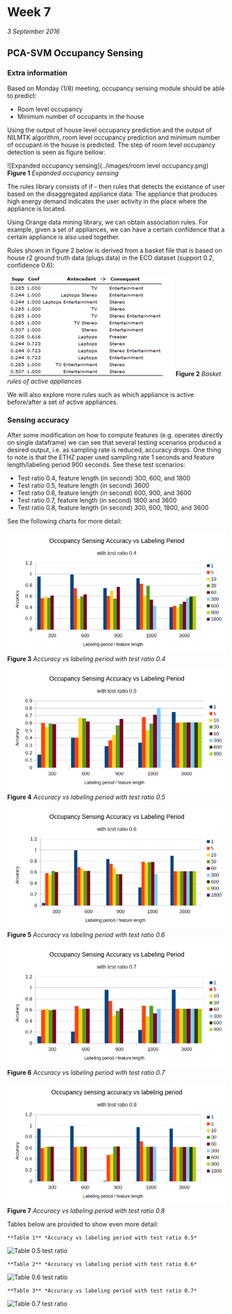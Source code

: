 # Week 7
*3 September 2016*

## PCA-SVM Occupancy Sensing
### Extra information
Based on Monday (1/8) meeting, occupancy sensing module should be able to predict:
* Room level occupancy
* Minimum number of occupants in the house

Using the output of house level occupancy prediction and the output of NILMTK algorithm, room level occupancy prediction and minimum number of occupant in the house is predicted. The step of room level occupancy detection is seen as figure bellow:

![Expanded occupancy sensing](../images/room level occupancy.png)<br>
    **Figure 1** *Expanded occupancy sensing*

The rules library consists of if - then rules that detects the existance of user based on the disaggregated appliance data: The appliance that produces high energy demand indicates the user activity in the place where the appliance is located.

Using Orange data mining library, we can obtain association rules. For example, given a set of appliances, we can have a certain confidence that a certain appliance is also used together.

Rules shown in figure 2 below is derived from a basket file that is based on house r2 ground truth data (plugs data) in the ECO dataset (support 0.2, confidence 0.6):

![Basket rules of active appliances](../images/rule-02-06.png)
    **Figure 2** *Basket rules of active appliances*

We will also explore more rules such as which appliance is active before/after a set of active appliances.	

### Sensing accuracy
After some modification on how to compute features (e.g. operates directly on single dataframe) we can see that several testing scenarios produced a desired output, i.e. as sampling rate is reduced, accuracy drops. One thing to note is that the ETHZ paper used sampling rate 1 seconds and feature length/labeling period 900 seconds. See these test scenarios:
* Test ratio 0.4, feature length (in second) 300, 600, and 1800
* Test ratio 0.5, feature length (in second) 3600
* Test ratio 0.6, feature length (in second) 600, 900, and 3600
* Test ratio 0.7, feature length (in second) 1800 and 3600
* Test ratio 0.8, feature length (in second) 300, 600, 1800, and 3600

See the following charts for more detail:

![Chart 0.4 test ratio](../images/acc-04.png)
    **Figure 3** *Accuracy vs labeling period with test ratio 0.4*

![Chart 0.5 test ratio](../images/acc-05.png)
    **Figure 4** *Accuracy vs labeling period with test ratio 0.5*
	
![Chart 0.6 test ratio](../images/acc-06.png)
    **Figure 5** *Accuracy vs labeling period with test ratio 0.6*
	
![Chart 0.7 test ratio](../images/acc-07.png)
    **Figure 6** *Accuracy vs labeling period with test ratio 0.7*
	
![Chart 0.8 test ratio](../images/acc-08.png)
    **Figure 7** *Accuracy vs labeling period with test ratio 0.8*

Tables below are provided to show even more detail:

	**Table 1** *Accuracy vs labeling period with test ratio 0.5*
![Table 0.5 test ratio](../images/tacc-05.png)
    
	**Table 2** *Accuracy vs labeling period with test ratio 0.6*
![Table 0.6 test ratio](../images/tacc-06.png)
	
	**Table 3** *Accuracy vs labeling period with test ratio 0.7*
![Table 0.7 test ratio](../images/tacc-07.png)
    
